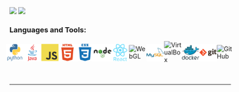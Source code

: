 

<picture>
  <source
    srcset="https://github-readme-stats.vercel.app/api?username=2Pillows&show_icons=true&theme=holi&hide_rank=true"
    media="(prefers-color-scheme: dark)"
  />
  <source
    srcset="https://github-readme-stats.vercel.app/api?username=2Pillows&show_icons=true&theme=default&hide_rank=true"
    media="(prefers-color-scheme: light), (prefers-color-scheme: no-preference)"
  />
  <img src="https://github-readme-stats.vercel.app/api?username=2Pillows&show_icons=true&hide_rank=true" />
</picture>

<picture>
  <source
    srcset="https://github-readme-stats.vercel.app/api/top-langs?username=2Pillows&theme=holi&layout=compact"
    media="(prefers-color-scheme: dark)"
  />
  <source
    srcset="https://github-readme-stats.vercel.app/api/top-langs?username=2Pillows&theme=default&layout=compact"
    media="(prefers-color-scheme: light), (prefers-color-scheme: no-preference)"
  />
  <img src="https://github-readme-stats.vercel.app/api/top-langs?username=2Pillows&layout=compact" />
</picture>

### Languages and Tools:

<div style="display: flex; align-items: center; justify-content: center;">
<img alt="Python" width="40px" src="https://raw.githubusercontent.com/devicons/devicon/master/icons/python/python-original-wordmark.svg" />
<img alt="Java" width="40px" src="https://raw.githubusercontent.com/devicons/devicon/master/icons/java/java-original-wordmark.svg" />
<img alt="JavaScript" width="40px" src="https://raw.githubusercontent.com/devicons/devicon/master/icons/javascript/javascript-original.svg" />
<img alt="HTML" width="40px" src="https://raw.githubusercontent.com/devicons/devicon/master/icons/html5/html5-plain-wordmark.svg" />
<img alt="CSS" width="40px" src="https://raw.githubusercontent.com/devicons/devicon/master/icons/css3/css3-plain-wordmark.svg" />
<!--<img alt="C#" width="40px" src="https://raw.githubusercontent.com/devicons/devicon/master/icons/csharp/csharp-original.svg" /> -->
<!--<img alt="C++" width="40px" src="https://raw.githubusercontent.com/devicons/devicon/master/icons/cplusplus/cplusplus-original.svg" /> -->
<img alt="Node.js" width="40px" src="https://raw.githubusercontent.com/devicons/devicon/master/icons/nodejs/nodejs-original-wordmark.svg" />
<img alt="React" width="40px" src="https://raw.githubusercontent.com/devicons/devicon/master/icons/react/react-original-wordmark.svg" /> 
<img alt="WebGL" width="40px" src="https://upload.wikimedia.org/wikipedia/commons/2/25/WebGL_Logo.svg">
<!--<img alt="Puppeteer" width="40px" src="https://raw.githubusercontent.com/devicons/devicon/master/icons/puppeteer/puppeteer-original.svg" /> -->
<!--<img alt="Android" width="40px" src="https://raw.githubusercontent.com/devicons/devicon/master/icons/android/android-original-wordmark.svg" /> -->
<img alt="MySQL" width="40px" src="https://raw.githubusercontent.com/devicons/devicon/master/icons/mysql/mysql-original-wordmark.svg" />
<img alt="VirtualBox" width="40px" src="https://upload.wikimedia.org/wikipedia/commons/d/d5/Virtualbox_logo.png">
<img alt="Docker" width="40px" src="https://raw.githubusercontent.com/devicons/devicon/master/icons/docker/docker-original-wordmark.svg" />
<img alt="Git" width="40px" src="https://raw.githubusercontent.com/devicons/devicon/master/icons/git/git-original-wordmark.svg" />
<img alt="GitHub" width="40px" src="https://user-images.githubusercontent.com/3369400/139447912-e0f43f33-6d9f-45f8-be46-2df5bbc91289.png">
</div>

<br />
<br />

---

